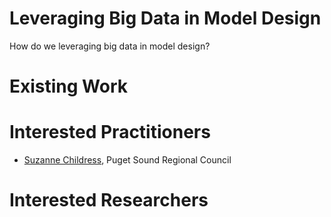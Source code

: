 # Leveraging Big Data in Model Design

How do we leveraging big data in model design?

# Existing Work


# Interested Practitioners

 - [Suzanne Childress](https://github.com/Ennazus), Puget Sound Regional Council


# Interested Researchers